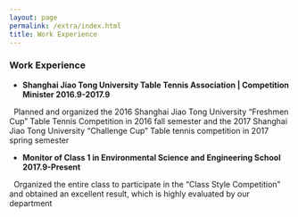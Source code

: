 ```yaml
---
layout: page
permalink: /extra/index.html
title: Work Experience
---
```

### Work Experience

- <b>Shanghai Jiao Tong University Table Tennis Association | Competition Minister	2016.9-2017.9</b>

&nbsp;&nbsp;Planned and organized the 2016 Shanghai Jiao Tong University “Freshmen Cup” Table Tennis Competition in 2016 fall semester and the 2017 Shanghai Jiao Tong University “Challenge Cup” Table tennis competition in 2017 spring semester

- <b>Monitor of Class 1 in Environmental Science and Engineering School	2017.9-Present</b>

&nbsp;&nbsp;Organized the entire class to participate in the “Class Style Competition” and obtained an excellent result, which is highly  evaluated  by our department






